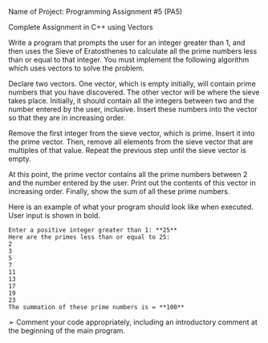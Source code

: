 Name of Project: Programming Assignment #5 (PA5)

Complete Assignment in C++ using Vectors 

  Write a program that prompts the user for an integer greater than 1, and then uses the Sieve 
  of Eratosthenes to calculate all the prime numbers less than or equal to that integer. You 
  must implement the following algorithm which uses vectors to solve the problem.

  
  Declare two vectors. One vector, which is empty initially, will contain prime numbers that 
  you have discovered. The other vector will be where the sieve takes place. Initially, it should 
  contain all the integers between two and the number entered by the user, inclusive. Insert 
  these numbers into the vector so that they are in increasing order.

  
  Remove the first integer from the sieve vector, which is prime. Insert it into the prime vector. 
  Then, remove all elements from the sieve vector that are multiples of that value.
  Repeat the previous step until the sieve vector is empty.

  
  At this point, the prime vector contains all the prime numbers between 2 and the number 
  entered by the user. Print out the contents of this vector in increasing order. Finally, show 
  the sum of all these prime numbers. 

Here is an example of what your program should look like when executed. User input is shown in bold.

    Enter a positive integer greater than 1: **25**
    Here are the primes less than or equal to 25:
    2
    3
    5
    7
    11
    13
    17
    19
    23
    The summation of these prime numbers is = **100**
    
➢ Comment your code appropriately, including an introductory comment at the beginning 
of the main program.
